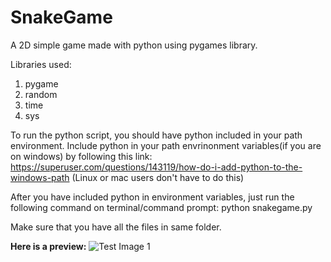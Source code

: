 # SnakeGame
A 2D simple game made with python using pygames library.

Libraries used:
  1. pygame
  2. random
  3. time
  4. sys

To run the python script, you should have python included in your path environment. Include python in your path envrinonment variables(if you are on windows)  by following this link:  https://superuser.com/questions/143119/how-do-i-add-python-to-the-windows-path
(Linux or mac users don't have to do this)

After you have included python in environment variables, just run the following command on terminal/command prompt: python snakegame.py

Make sure that you have all the files in same folder.

**Here is a preview:**
![Test Image 1](https://github.com/anchal27sri/SnakeGame/blob/master/sample_image.png)
